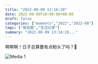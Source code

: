 ```yaml
---
title: "2022-08-09 13:16:28"
date: 2022-08-09T10:00:00+08:00
draft: false
categories: ["moments","2022","2022-08"]
tags: ["朋友圈","生活记录"]
summary: "2022-08-09 13:16:28..."
---
```


啊啊啊！日子总算要有点盼头了吗？🤩

![Media 1](/Moments/photos/2022-08-09/202208091316280.jpg)

